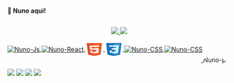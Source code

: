 #### 💬 Nuno aqui!
##
<div align="center">
  <a href="https://github.com/nunofoxs">
  <img height="140" src="https://github-readme-stats.vercel.app/api?username=nunofoxs&show_icons=true&theme=swift&include_all_commits=true&count_private=true"/>
  <img height="120" src="https://github-readme-stats.vercel.app/api/top-langs/?username=nunofoxs&layout=compact&langs_count=7&theme=swift"/>
</div>

<div style="display: inline_block"><br>
  <img align="center" alt="Nuno-Js" height="30" width="40" src="https://cdn.jsdelivr.net/gh/devicons/devicon/icons/canva/canva-original.svg">
  <img align="center" alt="Nuno-React" height="30" width="40" src="https://cdn.jsdelivr.net/gh/devicons/devicon/icons/photoshop/photoshop-plain.svg">
  <img align="center" alt="Nuno-HTML" height="30" width="40" src="https://raw.githubusercontent.com/devicons/devicon/master/icons/html5/html5-original.svg">
  <img align="center" alt="Nuno-CSS" height="30" width="40" src="https://raw.githubusercontent.com/devicons/devicon/master/icons/css3/css3-original.svg">
  <img align="center" alt="Nuno-CSS" height="30" width="40" src="https://cdn.jsdelivr.net/gh/devicons/devicon/icons/premierepro/premierepro-plain.svg">
  <img align="center" alt="Nuno-CSS" height="30" width="40" src="https://cdn.jsdelivr.net/gh/devicons/devicon/icons/lua/lua-original.svg">
  <img align="right" alt="Nuno-pic" height="150" style="border-radius:50px;" src="https://avatars.githubusercontent.com/u/106190422?s=400&u=3af431268d85f68cfc2b622956023d8c54aa30a3&v=4">
</div>
  
  ##
 
<div> 
  <a href="https://www.youtube.com/channel/UCPd9QpdCh2E9cAnitNq__-g" target="_blank"><img src="https://img.shields.io/badge/YouTube-FF0000?style=for-the-badge&logo=youtube&logoColor=white" target="_blank"></a>
  <a href="https://instagram.com/nunofoxs" target="_blank"><img src="https://img.shields.io/badge/-Instagram-%23E4405F?style=for-the-badge&logo=instagram&logoColor=white" target="_blank"></a>
 	<a href="https://www.twitch.tv/nunofoxs" target="_blank"><img src="https://img.shields.io/badge/Twitch-9146FF?style=for-the-badge&logo=twitch&logoColor=white" target="_blank"></a>
 <a href="https://discord.gg/" target="_blank"><img src="https://img.shields.io/badge/Discord-7289DA?style=for-the-badge&logo=discord&logoColor=white" target="_blank"></a> 
 
  
 
</div>
